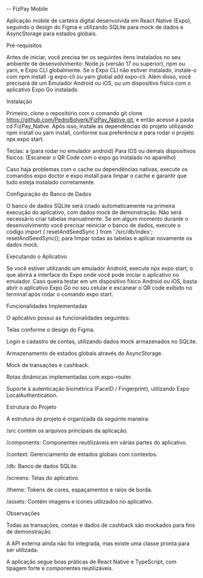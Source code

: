 -- FizPay Mobile

Aplicação mobile de carteira digital desenvolvida em React Native (Expo), seguindo o design do Figma e utilizando SQLite para mock de dados e AsyncStorage para estados globais.

Pré-requisitos

Antes de iniciar, você precisa ter os seguintes itens instalados no seu ambiente de desenvolvimento: Node.js (versão 17 ou superior), npm ou yarn, e Expo CLI globalmente. Se o Expo CLI não estiver instalado, instale-o com npm install -g expo-cli ou yarn global add expo-cli. Além disso, você precisará de um Emulador Android ou iOS, ou um dispositivo físico com o aplicativo Expo Go instalado.

Instalação

Primeiro, clone o repositório com o comando git clone https://github.com/PedroBolverk/FizPay_Native.git, e então acesse a pasta cd FizPay_Native. Após isso, instale as dependências do projeto utilizando npm install ou yarn install, conforme sua preferência e para rodar o projeto npx expo start.

Teclas: a (para rodar no emulador android)
Para IOS ou demais dispositivos físicos: (Escanear o QR Code com o expo go instalado no aparelho)

Caso haja problemas com o cache ou dependências nativas, execute os comandos expo doctor e expo install para limpar o cache e garantir que tudo esteja instalado corretamente.

Configuração do Banco de Dados

O banco de dados SQLite será criado automaticamente na primeira execução do aplicativo, com dados mock de demonstração. Não será necessário criar tabelas manualmente. Se em algum momento durante o desenvolvimento você precisar reiniciar o banco de dados, execute o código import { resetAndSeedSync } from './src/db/index'; resetAndSeedSync(); para limpar todas as tabelas e aplicar novamente os dados mock.

Executando o Aplicativo

Se você estiver utilizando um emulador Android, execute npx expo start, o que abrirá a interface do Expo onde você pode iniciar o aplicativo no emulador. Caso queira testar em um dispositivo físico Android ou iOS, basta abrir o aplicativo Expo Go no seu celular e escanear o QR code exibido no terminal após rodar o comando expo start.

Funcionalidades Implementadas

O aplicativo possui as funcionalidades seguintes:

Telas conforme o design do Figma.

Login e cadastro de contas, utilizando dados mock armazenados no SQLite.

Armazenamento de estados globais através do AsyncStorage.

Mock de transações e cashback.

Rotas dinâmicas implementadas com expo-router.

Suporte à autenticação biométrica (FaceID / Fingerprint), utilizando Expo LocalAuthentication.

Estrutura do Projeto

A estrutura do projeto é organizada da seguinte maneira:

/src contém os arquivos principais da aplicação.

/components: Componentes reutilizáveis em várias partes do aplicativo.

/context: Gerenciamento de estados globais com contextos.

/db: Banco de dados SQLite.

/screens: Telas do aplicativo.

/theme: Tokens de cores, espaçamentos e raios de borda.

/assets: Contém imagens e ícones utilizados no aplicativo.

Observações

Todas as transações, contas e dados de cashback são mockados para fins de demonstração.

A API externa ainda não foi integrada, mas existe uma classe pronta para ser utilizada.


A aplicação segue boas práticas de React Native e TypeScript, com tipagem forte e componentes reutilizáveis.